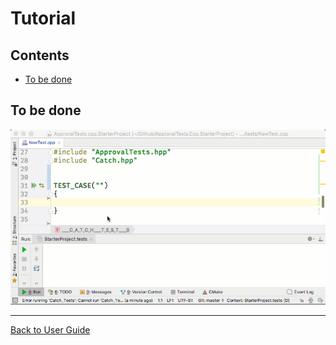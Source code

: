 <!--
GENERATED FILE - DO NOT EDIT
This file was generated by [MarkdownSnippets](https://github.com/SimonCropp/MarkdownSnippets).
Source File: /doc/mdsource/Tutorial.source.md
To change this file edit the source file and then run MarkdownSnippets.
-->

<a id="top"></a>

# Tutorial


<!-- toc -->
## Contents

  * [To be done](#to-be-done)
<!-- endtoc -->



## To be done

![Intro Graphic](/doc/images/ApprovalTests.cpp.IntroGraphic.gif?raw=true)

---

[Back to User Guide](/doc/README.md#top)
